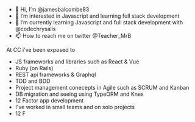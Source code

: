 - 👋 Hi, I’m @jamesbalcombe83
- 👀 I’m interested in Javascript and learning full stack development
- 🌱 I’m currently learning Javascript and full stack development with @codechrysalis
- 📫 How to reach me on twitter @Teacher_MrB

At CC i've been exposed to
- JS frameworks and libraries such as React & Vue
- Ruby (on Rails)
- REST api frameworks & Graphql
- TDD and BDD
- Project management conecepts in Agile such as SCRUM and Kanban
- DB migration and seeing using TypeORM and Knex
- 12 Factor app development
- I've worked in small teams and on solo projects
- 12 F

<!---
jamesbalcombe83/jamesbalcombe83 is a ✨ special ✨ repository because its `README.md` (this file) appears on your GitHub profile.
You can click the Preview link to take a look at your changes.
--->

